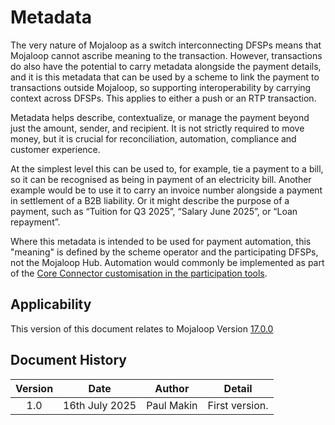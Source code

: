 
# Metadata
The very nature of Mojaloop as a switch interconnecting DFSPs means that Mojaloop cannot ascribe meaning to the transaction. However, transactions do also have the potential to carry metadata alongside the payment details, and it is this metadata that can be used by a scheme to link the payment to transactions outside Mojaloop, so supporting interoperability by carrying context across DFSPs. This applies to either a push or an RTP transaction.

Metadata helps describe, contextualize, or manage the payment beyond just the amount, sender, and recipient. It is not strictly required to move money, but it is crucial for reconciliation, automation, compliance and customer experience.

At the simplest level this can be used to, for example, tie a payment to a bill, so it can be recognised as being in payment of an electricity bill. Another example would be to use it to carry an invoice number alongside a payment in settlement of a B2B liability. Or it might describe the purpose of a payment, such as “Tuition for Q3 2025”, “Salary June 2025”, or “Loan repayment”.

Where this metadata is intended to be used for payment automation, this "meaning" is defined by the scheme operator and the participating DFSPs, not the Mojaloop Hub. Automation would commonly be implemented as part of the [Core Connector customisation in the participation tools](./connectivity.md).

## Applicability

This version of this document relates to Mojaloop Version [17.0.0](https://github.com/mojaloop/helm/releases/tag/v17.0.0)

## Document History
  |Version|Date|Author|Detail|
|:--------------:|:--------------:|:--------------:|:--------------:|
|1.0|16th July 2025| Paul Makin|First version.|